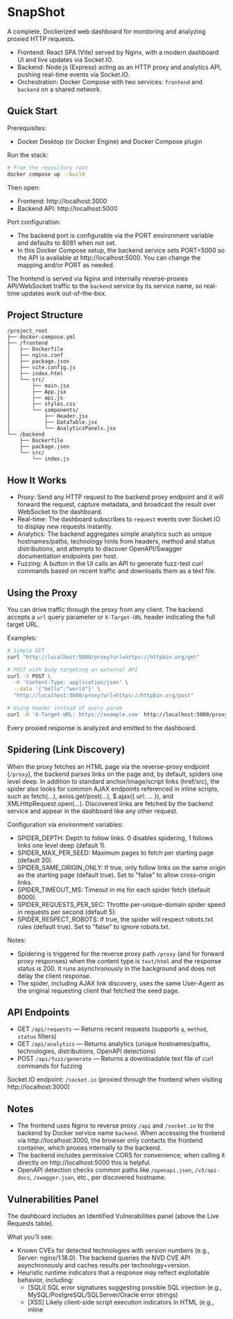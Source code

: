 # SnapShot

A complete, Dockerized web dashboard for monitoring and analyzing proxied HTTP requests.

- Frontend: React SPA (Vite) served by Nginx, with a modern dashboard UI and live updates via Socket.IO.
- Backend: Node.js (Express) acting as an HTTP proxy and analytics API, pushing real-time events via Socket.IO.
- Orchestration: Docker Compose with two services: `frontend` and `backend` on a shared network.

## Quick Start

Prerequisites:
- Docker Desktop (or Docker Engine) and Docker Compose plugin

Run the stack:

```sh
# From the repository root
docker compose up --build
```

Then open:
- Frontend: http://localhost:3000
- Backend API: http://localhost:5000

Port configuration:
- The backend port is configurable via the PORT environment variable and defaults to 8081 when not set.
- In this Docker Compose setup, the backend service sets PORT=5000 so the API is available at http://localhost:5000. You can change the mapping and/or PORT as needed.

The frontend is served via Nginx and internally reverse-proxies API/WebSocket traffic to the `backend` service by its service name, so real-time updates work out-of-the-box.

## Project Structure

```
/project_root
├── docker-compose.yml
├── /frontend
│   ├── Dockerfile
│   ├── nginx.conf
│   ├── package.json
│   ├── vite.config.js
│   ├── index.html
│   └── src/
│       ├── main.jsx
│       ├── App.jsx
│       ├── api.js
│       ├── styles.css
│       └── components/
│           ├── Header.jsx
│           ├── DataTable.jsx
│           └── AnalyticsPanels.jsx
└── /backend
    ├── Dockerfile
    ├── package.json
    └── src/
        └── index.js
```

## How It Works

- Proxy: Send any HTTP request to the backend proxy endpoint and it will forward the request, capture metadata, and broadcast the result over WebSocket to the dashboard.
- Real-time: The dashboard subscribes to `request` events over Socket.IO to display new requests instantly.
- Analytics: The backend aggregates simple analytics such as unique hostnames/paths, technology hints from headers, method and status distributions, and attempts to discover OpenAPI/Swagger documentation endpoints per host.
- Fuzzing: A button in the UI calls an API to generate fuzz-test curl commands based on recent traffic and downloads them as a text file.

## Using the Proxy

You can drive traffic through the proxy from any client. The backend accepts a `url` query parameter or `X-Target-URL` header indicating the full target URL.

Examples:

```sh
# Simple GET
curl "http://localhost:5000/proxy?url=https://httpbin.org/get"

# POST with body targeting an external API
curl -X POST \
  -H 'Content-Type: application/json' \
  --data '{"hello":"world"}' \
  "http://localhost:5000/proxy?url=https://httpbin.org/post"

# Using header instead of query param
curl -H 'X-Target-URL: https://example.com' http://localhost:5000/proxy
```

Every proxied response is analyzed and emitted to the dashboard.

## Spidering (Link Discovery)

When the proxy fetches an HTML page via the reverse-proxy endpoint (`/proxy`), the backend parses links on the page and, by default, spiders one level deep. In addition to standard anchor/image/script links (href/src), the spider also looks for common AJAX endpoints referenced in inline scripts, such as fetch(...), axios.get/post(...), $.ajax({ url: ... }), and XMLHttpRequest.open(...). Discovered links are fetched by the backend service and appear in the dashboard like any other request.

Configuration via environment variables:
- SPIDER_DEPTH: Depth to follow links. 0 disables spidering, 1 follows links one level deep (default 1).
- SPIDER_MAX_PER_SEED: Maximum pages to fetch per starting page (default 20).
- SPIDER_SAME_ORIGIN_ONLY: If true, only follow links on the same origin as the starting page (default true). Set to "false" to allow cross-origin links.
- SPIDER_TIMEOUT_MS: Timeout in ms for each spider fetch (default 8000).
- SPIDER_REQUESTS_PER_SEC: Throttle per-unique-domain spider speed in requests per second (default 5).
- SPIDER_RESPECT_ROBOTS: If true, the spider will respect robots.txt rules (default true). Set to "false" to ignore robots.txt.

Notes:
- Spidering is triggered for the reverse proxy path `/proxy` (and for forward proxy responses) when the content type is `text/html` and the response status is 200. It runs asynchronously in the background and does not delay the client response.
- The spider, including AJAX link discovery, uses the same User-Agent as the original requesting client that fetched the seed page.

## API Endpoints

- GET `/api/requests` — Returns recent requests (supports `q`, `method`, `status` filters)
- GET `/api/analytics` — Returns analytics (unique hostnames/paths, technologies, distributions, OpenAPI detections)
- POST `/api/fuzz/generate` — Returns a downloadable text file of curl commands for fuzzing

Socket.IO endpoint: `/socket.io` (proxied through the frontend when visiting http://localhost:3000)

## Notes

- The frontend uses Nginx to reverse proxy `/api` and `/socket.io` to the backend by Docker service name `backend`. When accessing the frontend via http://localhost:3000, the browser only contacts the frontend container, which proxies internally to the backend.
- The backend includes permissive CORS for convenience; when calling it directly on http://localhost:5000 this is helpful.
- OpenAPI detection checks common paths like `/openapi.json`, `/v3/api-docs`, `/swagger.json`, etc., per discovered hostname.

## Vulnerabilities Panel

The dashboard includes an Identified Vulnerabilities panel (above the Live Requests table).

What you’ll see:
- Known CVEs for detected technologies with version numbers (e.g., Server: nginx/1.18.0). The backend queries the NVD CVE API asynchronously and caches results per technology+version.
- Heuristic runtime indicators that a response may reflect exploitable behavior, including:
  - [SQLi] SQL error signatures suggesting possible SQL injection (e.g., MySQL/PostgreSQL/SQLServer/Oracle error strings)
  - [XSS] Likely client-side script execution indicators in HTML (e.g., inline <script>alert(...), onerror=alert(...), etc.)
  - [LFI] File inclusion/disclosure hints (e.g., /etc/passwd fragments, PHP include error messages)

Environment variables (backend):
- CVE_LOOKUP_ENABLED: Enable/disable CVE lookups (default: true)
- NVD_API_KEY: Optional NVD API key to increase rate limits (no key works but with stricter limits)
- NVD_RESULTS_PER_TECH: Max CVEs to show per technology+version (default: 5)

Notes:
- Runtime indicators are heuristic and may produce false positives. Treat them as leads to investigate rather than definitive findings.
- CVE data depends on the presence of versioned headers from targets (e.g., Server, X-Powered-By). Results update over time as more hosts are observed.

### LLM Investigation

You can click a vulnerability’s text (CVE ID or title) to open a closable side panel. The panel includes an "Investigate" button that sends a structured prompt to a configurable LLM service, including:
- Domain/Hostname
- URL Path
- HTTP Request Headers (User-Agent, Referer, etc.)
- Request Method
- Request Body (if applicable; body capture is not stored by default)
- CVE metadata

The prompt explicitly states the analysis is hypothetical and for security research only and requests Proof-of-Concept (PoC) code and mitigation advice. While waiting, the UI shows a loading indicator. If the request times out (backend-configurable, default 5 minutes) or fails, the panel displays the timeout/error. Responses are parsed to extract:
- Exploitation techniques
- Potential attack vectors
- PoC code (if present)
- Mitigation advice

Results are cached server-side for the vulnerability and reused when you re-open the panel.

Configuration (backend):
- LLM_HOST: Hostname of the LLM server (default: localhost)
- LLM_PORT: Port of the LLM server (default: 11434)
- LLM_MODEL: Model name for Ollama-compatible servers (default: llama3.1)
- LLM_TIMEOUT_MS: Request timeout in milliseconds (default: 300000)

API:
- POST `/api/llm/investigate` — Body: `{ vulnerability, requestId?, force? }`. Returns `{ key, at, input, raw, parsed }` or `{ cached: true, ... }` when available.

By default this targets an Ollama-compatible server: http://LLM_HOST:LLM_PORT/api/generate. Adjust env vars to point to your server.

## Development Tips

- Rebuild after code changes when running via Docker: `docker compose up --build`.
- For quick local frontend dev outside Docker, `cd frontend && npm install && npm run dev` (but ensure the backend is running on http://localhost:5000 or adjust Vite proxy accordingly if needed).

## License

MIT (add your copyright/owner information as appropriate).